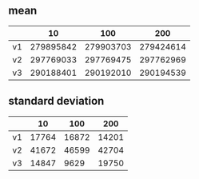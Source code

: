 ## mean
| |10|100|200|
|---|---|---|---|
|v1|279895842|279903703|279424614|
|v2|297769033|297769475|297762969|
|v3|290188401|290192010|290194539|
## standard deviation
| |10|100|200|
|---|---|---|---|
|v1|17764|16872|14201|
|v2|41672|46599|42704|
|v3|14847|9629|19750|
